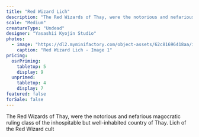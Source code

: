 ```yaml
---
title: "Red Wizard Lich"
description: "The Red Wizards of Thay, were the notorious and nefarious magocratic ruling class of the inhospitable but well-inhabited country of Thay. Lich of the Red Wizard cult"
scale: "Medium"
creatureType: "Undead"
designer: "Yasashii Kyojin Studio"
photos:
  - image: "https://dl2.myminifactory.com/object-assets/62c81696418aa/images/720X720-redwizard-lich-ps.jpg"
    caption: "Red Wizard Lich - Image 1"
pricing:
  osrPriming:
    tabletop: 5
    display: 9
  unprimed:
    tabletop: 4
    display: 7
featured: false
forSale: false
---
```


The Red Wizards of Thay, were the notorious and nefarious magocratic ruling class of the inhospitable but well-inhabited country of Thay. Lich of the Red Wizard cult